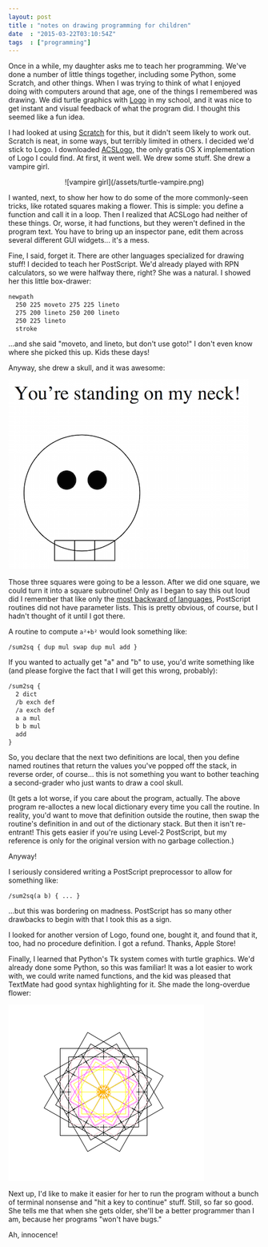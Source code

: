 ```yaml
---
layout: post
title : "notes on drawing programming for children"
date  : "2015-03-22T03:10:54Z"
tags  : ["programming"]
---
```

Once in a while, my daughter asks me to teach her programming.  We've done a
number of little things together, including some Python, some Scratch, and
other things.  When I was trying to think of what I enjoyed doing with
computers around that age, one of the things I remembered was drawing.  We did
turtle graphics with
[Logo](http://en.wikipedia.org/wiki/Logo_%28programming_language%29) in my
school, and it was nice to get instant and visual feedback of what the program
did.  I thought this seemed like a fun idea.

I had looked at using [Scratch](http://scratch.mit.edu/) for this, but it
didn't seem likely to work out.  Scratch is neat, in some ways, but terribly
limited in others.  I decided we'd stick to Logo.  I downloaded
[ACSLogo](http://www.alancsmith.co.uk/logo/), the only gratis OS X
implementation of Logo I could find.  At first, it went well.  We drew some
stuff.  She drew a vampire girl.

<center>
![vampire girl](/assets/turtle-vampire.png)
</center>

I wanted, next, to show her how to do some of the more commonly-seen tricks,
like rotated squares making a flower.  This is simple: you define a function
and call it in a loop.  Then I realized that ACSLogo had neither of these
things.  Or, worse, it had functions, but they weren't defined in the program
text.  You have to bring up an inspector pane, edit them across several
different GUI widgets... it's a mess.

Fine, I said, forget it.  There are other languages specialized for drawing
stuff!  I decided to teach her PostScript.  We'd already played with RPN
calculators, so we were halfway there, right?  She was a natural.  I showed her
this little box-drawer:

```
newpath
  250 225 moveto 275 225 lineto
  275 200 lineto 250 200 lineto
  250 225 lineto
  stroke
```

...and she said "moveto, and lineto, but don't use goto!"  I don't even know
where she picked this up.  Kids these days!

Anyway, she drew a skull, and it was awesome:

![vampire girl](/assets/ps-skull.png)

Those three squares were going to be a lesson.  After we did one square, we
could turn it into a square subroutine!  Only as I began to say this out loud
did I remember that like only the [most backward of
languages](http://www.perl.org/), PostScript routines did not have parameter
lists.  This is pretty obvious, of course, but I hadn't thought of it until I
got there.

A routine to compute `a²+b²` would look something like:

```
/sum2sq { dup mul swap dup mul add }
```

If you wanted to actually get "a" and "b" to use, you'd write something like
(and please forgive the fact that I will get this wrong, probably):

```
/sum2sq {
  2 dict
  /b exch def
  /a exch def
  a a mul
  b b mul
  add
}
```

So, you declare that the next two definitions are local, then you define named
routines that return the values you've popped off the stack, in reverse order,
of course... this is not something you want to bother teaching a second-grader
who just wants to draw a cool skull.

(It gets a lot worse, if you care about the program, actually.  The above
program re-alloctes a new local dictionary every time you call the routine.  In
reality, you'd want to move that definition outside the routine, then swap the
routine's definition in and out of the dictionary stack.  But then it isn't
re-entrant!  This gets easier if you're using Level-2 PostScript, but my
reference is only for the original version with no garbage collection.)

Anyway!

I seriously considered writing a PostScript preprocessor to allow for something
like:

```
/sum2sq(a b) { ... }
```

...but this was bordering on madness.  PostScript has so many other drawbacks
to begin with that I took this as a sign.

I looked for another version of Logo, found one, bought it, and found that it,
too, had no procedure definition.  I got a refund.  Thanks, Apple Store!

Finally, I learned that Python's Tk system comes with turtle graphics.  We'd
already done some Python, so this was familiar!  It was a lot easier to work
with, we could write named functions, and the kid was pleased that TextMate had
good syntax highlighting for it.  She made the long-overdue flower:

![vampire girl](/assets/turtle-flower.png)

Next up, I'd like to make it easier for her to run the program without a bunch
of terminal nonsense and "hit a key to continue" stuff.  Still, so far so good.
She tells me that when she gets older, she'll be a better programmer than I am,
because her programs "won't have bugs."

Ah, innocence!

